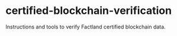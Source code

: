 # certified-blockchain-verification
Instructions and tools to verify Factland certified blockchain data.
